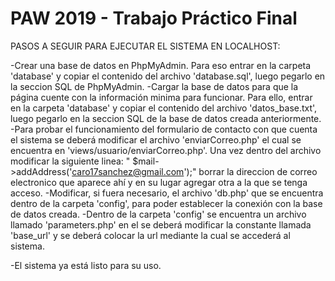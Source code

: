 # PAW 2019 - Trabajo Práctico Final

PASOS A SEGUIR PARA EJECUTAR EL SISTEMA EN LOCALHOST:

-Crear una base de datos en PhpMyAdmin. Para eso entrar en la carpeta 'database' y copiar el contenido del archivo 'database.sql', luego pegarlo en la seccion SQL de PhpMyAdmin.
-Cargar la base de datos para que la página cuente con la información minima para funcionar. Para ello, entrar en la carpeta 'database' y copiar el contenido del archivo 'datos_base.txt', luego pegarlo en la seccion SQL de la base de datos creada anteriormente.
-Para probar el funcionamiento del formulario de contacto con que cuenta el sistema se deberá modificar el archivo 'enviarCorreo.php' el cual se encuentra en 'views/usuario/enviarCorreo.php'. Una vez dentro del archivo modificar la siguiente linea: " $mail->addAddress('caro17sanchez@gmail.com');" borrar la direccion de correo electronico que aparece ahí y en su lugar agregar otra a la que se tenga acceso.
-Modificar, si fuera necesario, el archivo 'db.php' que se encuentra dentro de la carpeta 'config', para poder establecer la conexión con la base de datos creada. 
-Dentro de la carpeta 'config' se encuentra un archivo llamado 'parameters.php' en el se deberá modificar la constante llamada 'base_url' y se deberá colocar la url mediante la cual se accederá al sistema.

-El sistema ya está listo para su uso.

